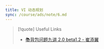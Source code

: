 ```yaml
---
title: VI 动态规划
sync: /course/ads/note/6.md
---
```


> [!quote] Useful Links
> - [📚背包问题九讲 2.0 beta1.2 - 崔添翼](https://pan.memset0.cn/Share/2024/02/12/%E8%83%8C%E5%8C%85%E9%97%AE%E9%A2%98%E4%B9%9D%E8%AE%B2%202.0%20beta1.2.pdf)

